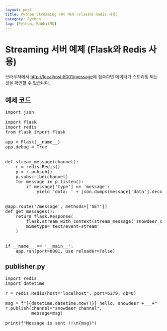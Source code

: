 ```yaml
---
layout: post
title: Python Streaming 서버 예제 (Flask와 Redis 사용)
category: Python
tag: [Python, RabbitMQ]
---
```


# Streaming 서버 예제 (Flask와 Redis 사용)

브라우저에서 [http://localhost:8001/message](http://localhost:8001/message)에 접속하면 
데이터가 스트리밍 되는 것을 확인할 수 있습니다.

## 예제 코드

<pre class="prettyprint">
import json

import flask
import redis
from flask import Flask

app = Flask(__name__)
app.debug = True


def stream_message(channel):
    r = redis.Redis()
    p = r.pubsub()
    p.subscribe(channel)
    for message in p.listen():
        if message['type'] == 'message':
            yield 'data: ' + json.dumps(message['data'].decode()) + '\n\n'


@app.route('/message', methods=['GET'])
def get_messages():
    return flask.Response(
        flask.stream_with_context(stream_message('snowdeer_channel')),
        mimetype='text/event-stream'
    )


if __name__ == '__main__':
    app.run(port=8001, use_reloader=False)
</pre>

## publisher.py

<pre class="prettyprint">
import redis
import datetime

r = redis.Redis(host="localhost", port=6379, db=0)

msg = f"[{datetime.datetime.now()}] hello, snowdeer +___+"
r.publish(channel="snowdeer_channel",
          message=msg)

print(f"Message is sent !!\n{msg}")
</pre>